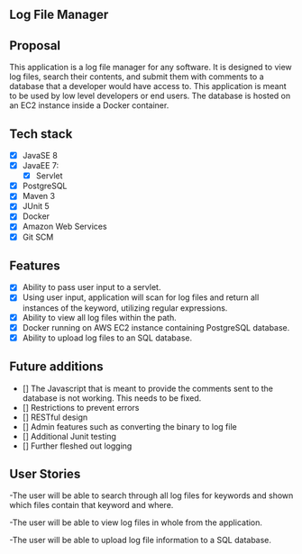## Log File Manager

## Proposal
This application is a log file manager for any software.  It is designed to view log files, search their contents, and submit them with comments to a database that a developer would have access to.  This application is meant to be used by low level developers or end users.  The database is hosted on an EC2 instance inside a Docker container. 

## Tech stack
- [x] JavaSE 8
- [x] JavaEE 7:
    - [x] Servlet
- [x] PostgreSQL
- [x] Maven 3
- [x] JUnit 5
- [x] Docker
- [x] Amazon Web Services
- [x] Git SCM

## Features
- [x] Ability to pass user input to a servlet.
- [x] Using user input, application will scan for log files and return all instances of the keyword, utilizing regular expressions.
- [x] Ability to view all log files within the path.
- [x] Docker running on AWS EC2 instance containing PostgreSQL database.
- [x] Ability to upload log files to an SQL database.

## Future additions
- [] The Javascript that is meant to provide the comments sent to the database is not working.  This needs to be fixed.
- [] Restrictions to prevent errors
- [] RESTful design
- [] Admin features such as converting the binary to log file
- [] Additional Junit testing
- [] Further fleshed out logging


## User Stories
-The user will be able to search through all log files for keywords and shown which files contain that keyword and where.

-The user will be able to view log files in whole from the application.

-The user will be able to upload log file information to a SQL database.
